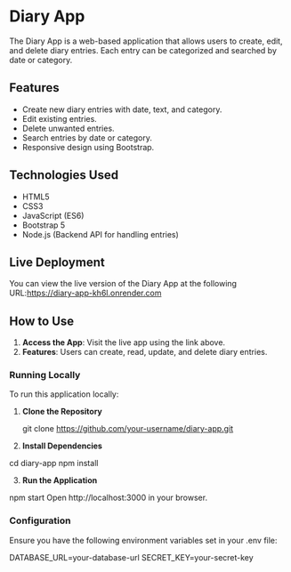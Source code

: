 # Diary App

The Diary App is a web-based application that allows users to create, edit, and delete diary entries. Each entry can be categorized and searched by date or category.

## Features

- Create new diary entries with date, text, and category.
- Edit existing entries.
- Delete unwanted entries.
- Search entries by date or category.
- Responsive design using Bootstrap.

## Technologies Used

- HTML5
- CSS3
- JavaScript (ES6)
- Bootstrap 5
- Node.js (Backend API for handling entries)

## Live Deployment

You can view the live version of the Diary App at the following URL:https://diary-app-kh6l.onrender.com

## How to Use

1. **Access the App**: Visit the live app using the link above.
2. **Features**: Users can create, read, update, and delete diary entries.

### Running Locally

To run this application locally:

1. **Clone the Repository**
  
   git clone https://github.com/your-username/diary-app.git

2. **Install Dependencies**

cd diary-app
npm install

3. **Run the Application**

npm start
Open http://localhost:3000 in your browser.

### Configuration

Ensure you have the following environment variables set in your .env file:

DATABASE_URL=your-database-url
SECRET_KEY=your-secret-key